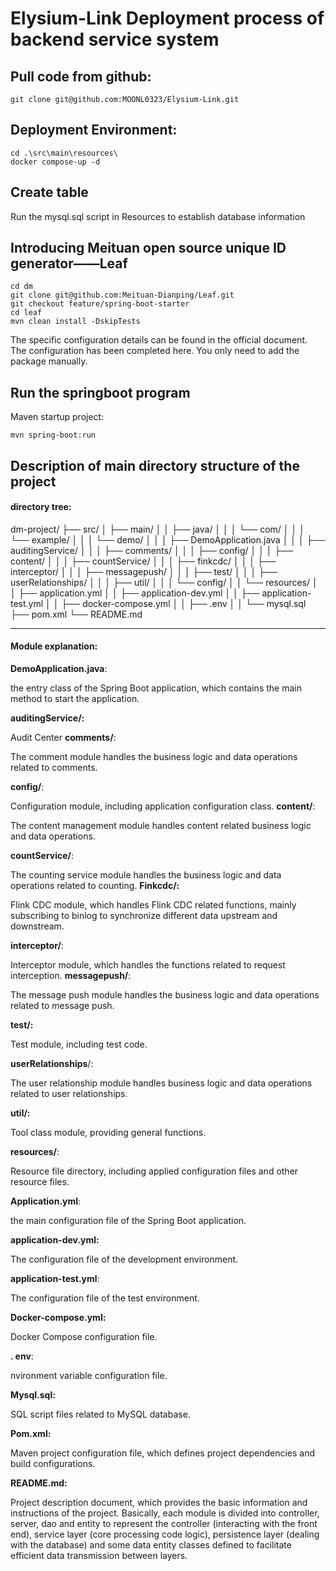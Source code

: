 # Elysium-Link  Deployment process of backend service system

## Pull code from github:

```shell
git clone git@github.com:MOONL0323/Elysium-Link.git
```

## Deployment Environment:

```shell
cd .\src\main\resources\
docker compose-up -d 
```

## Create table

Run the mysql.sql script in Resources to establish database information

## Introducing Meituan open source unique ID generator——Leaf

```shell
cd dm
git clone git@github.com:Meituan-Dianping/Leaf.git
git checkout feature/spring-boot-starter
cd leaf
mvn clean install -DskipTests
```

The specific configuration details can be found in the official document. The configuration has been completed here. You only need to add the package manually.

## Run the springboot program

Maven startup project:

```shell
mvn spring-boot:run
```

## Description of main directory structure of the project

#### directory tree:

dm-project/
├── src/
│   ├── main/
│   │   ├── java/
│   │   │   └── com/
│   │   │       └── example/
│   │   │           └── demo/
│   │   │               ├── DemoApplication.java
│   │   │               ├── auditingService/
│   │   │               ├── comments/
│   │   │               ├── config/
│   │   │               ├── content/
│   │   │               ├── countService/
│   │   │               ├── finkcdc/
│   │   │               ├── interceptor/
│   │   │               ├── messagepush/
│   │   │               ├── test/
│   │   │               ├── userRelationships/
│   │   │               ├── util/
│   │   │               └── config/
│   │   └── resources/
│   │       ├── application.yml
│   │       ├── application-dev.yml
│   │       ├── application-test.yml
│   │       ├── docker-compose.yml
│   │       ├── .env
│   │       └── mysql.sql
├── pom.xml
└── README.md

---

#### Module explanation:

**DemoApplication.java**: 

the entry class of the Spring Boot application, which contains the main method to start the application.

**auditingService/:**  

Audit Center
**comments/**:  

The comment module handles the business logic and data operations related to comments.

**config/**:  

Configuration module, including application configuration class.
**content/**: 

 The content management module handles content related business logic and data operations.

**countService/**:  

The counting service module handles the business logic and data operations related to counting.
**Finkcdc/:** 

Flink CDC module, which handles Flink CDC related functions, mainly subscribing to binlog to synchronize different data upstream and downstream.

**interceptor/**:  

Interceptor module, which handles the functions related to request interception.
**messagepush/**: 

 The message push module handles the business logic and data operations related to message push.

**test/:**  

Test module, including test code.

**userRelationships**/:  

The user relationship module handles business logic and data operations related to user relationships.

**util/:**  

Tool class module, providing general functions.

**resources/**: 

 Resource file directory, including applied configuration files and other resource files.

**Application.yml**: 

the main configuration file of the Spring Boot application.

**application-dev.yml:**  

The configuration file of the development environment.

**application-test.yml**: 

 The configuration file of the test environment.

**Docker-compose.yml:**

Docker Compose configuration file.

**. env**: 

nvironment variable configuration file.

**Mysql.sql:** 

SQL script files related to MySQL database.

**Pom.xml:** 

Maven project configuration file, which defines project dependencies and build configurations.

**README.md:**  

Project description document, which provides the basic information and instructions of the project.
Basically, each module is divided into controller, server, dao and entity to represent the controller (interacting with the front end), service layer (core processing code logic), persistence layer (dealing with the database) and some data entity classes defined to facilitate efficient data transmission between layers.

